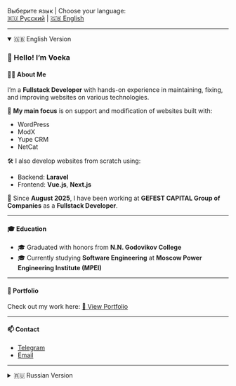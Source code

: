 Выберите язык | Choose your language:  
[🇷🇺 Русский](#russian-version) | [🇬🇧 English](#english-version)

---

<details open>
<summary>🇬🇧 English Version</summary>

### 👋 Hello! I’m Voeka

#### 👨‍💻 About Me

I’m a **Fullstack Developer** with hands-on experience in maintaining, fixing, and improving websites on various technologies.

🔧 **My main focus** is on support and modification of websites built with:  
- WordPress  
- ModX  
- Yupe CRM  
- NetCat  

🛠 I also develop websites from scratch using:  
- Backend: **Laravel**  
- Frontend: **Vue.js**, **Next.js**

📌 Since **August 2025**, I have been working at **GEFEST CAPITAL Group of Companies** as a **Fullstack Developer**.

---

#### 🎓 Education

- 🎓 Graduated with honors from **N.N. Godovikov College**  
- 🎓 Currently studying **Software Engineering** at **Moscow Power Engineering Institute (MPEI)**

---

#### 📁 Portfolio

Check out my work here: [🔗 View Portfolio](https://github.com/Voeka)

---

#### 📫 Contact

- [Telegram](https://t.me/Voeka)  
- [Email](mailto:voeka2@gmail.com)

</details>

---

<details>
<summary name="russian-version">🇷🇺 Russian Version</summary>

### 👋 Привет! Я — Voeka

#### 👨‍💻 О себе

Я — **Fullstack разработчик**, занимаюсь поддержкой, исправлением и разработкой сайтов на различных технологиях.

🔧 **Основное направление моей работы** — поддержка и доработка сайтов на:  
- WordPress  
- ModX  
- Yupe CRM  
- NetCat  

🛠 Также создаю сайты с нуля на:  
- Backend: **Laravel**  
- Frontend: **Vue.js**, **Next.js**

📌 С августа 2025 года работаю в **Группе компаний GEFEST CAPITAL** на позиции **Fullstack Developer**.

---

#### 🎓 Образование

- 🎓 Окончил **Н.Н. Колледж им. Годовикова** с **дипломом с отличием**  
- 🎓 Обучаюсь в **МЭИ (Московский энергетический институт)** по направлению *Разработка программного обеспечения*

---

#### 📁 Портфолио

Мои работы: [🔗 Перейти в портфолио](https://github.com/Voeka)

---

#### 📫 Контакты

- [Telegram](https://t.me/Voeka)  
- [Email](mailto:voeka2@gmail.com)

</details>
